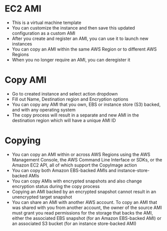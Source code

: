 
# EC2 AMI
- This is a virtual machine template
- You can customize the instance and then save this updated configuration as a custom AMI
- After you create and register an AMI, you can use it to launch new instances
- You can copy an AMI within the same AWS Region or to different AWS Regions
- When you no longer require an AMI, you can deregister it

# Copy AMI
- Go to created instance and select action dropdown
- Fill out Name, Destination region and Encryption options
- You can copy any AMI that you own, EBS or instance store (S3) backed, and with any operating system
- The copy process will result in a separate and new AMI in the destination region which will have a unique AMI ID
# Copying
- You can copy an AMI within or across AWS Regions using the AWS Management Console, the AWS Command Line Interface or 
  SDKs, or the Amazon EC2 API, all of which support the CopyImage action
- You can copy both Amazon EBS-backed AMIs and instance-store-backed AMIs
- You can copy AMIs with encrypted snapshots and also change encryption status during the copy process
- Copying an AMI backed by an encrypted snapshot cannot result in an unencrypted target snapshot
- You can share an AMI with another AWS account. To copy an AMI that was shared with you from another account, the owner 
  of the source AMI must grant you read permissions for the storage that backs the AMI, either the associated EBS 
  snapshot (for an Amazon EBS-backed AMI) or an associated S3 bucket (for an instance store-backed AMI)
